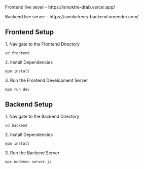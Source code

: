 


<p>Frontend live sever - https://smoktre-drab.vercel.app/ </p>
<p>Backend live server - https://smoketrees-backend.onrender.com/	 </p>




## Frontend Setup

<p>1. Navigate to the Frontend Directory</p>
<pre><code>cd frontend</code></pre>

<p>2. Install Dependencies</p>
<pre><code>npm install</code></pre>

<p>3. Run the Frontend Development Server</p>
<pre><code>npm run dev</code></pre>


## Backend Setup

<p>1. Navigate to the Backend Directory</p>
<pre><code>cd backend</code></pre>

<p>2. Install Dependencies</p>
<pre><code>npm install</code></pre>

<p>3. Run the Backend Server</p>
<pre><code>npx nodemon server.js</code></pre>




